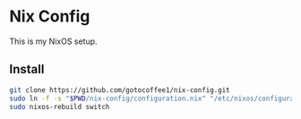 # Nix Config

This is my NixOS setup.

## Install

```bash
git clone https://github.com/gotocoffee1/nix-config.git
sudo ln -f -s "$PWD/nix-config/configuration.nix" "/etc/nixos/configuration.nix"
sudo nixos-rebuild switch
```
